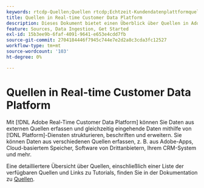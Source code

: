 ```yaml
---
keywords: rtcdp-Quellen;Quellen rtcdp;Echtzeit-Kundendatenplattformquellen
title: Quellen in Real-time Customer Data Platform
description: Dieses Dokument bietet einen Überblick über Quellen in Adobe Real-time Customer Data Platform
feature: Sources, Data Ingestion, Get Started
exl-id: 15b3ee9b-6faf-4091-9641-e653e4cdd7fb
source-git-commit: 2704184446f7945c744e7e2d2a8c3cda3fc12527
workflow-type: tm+mt
source-wordcount: '103'
ht-degree: 0%

---
```


# Quellen in Real-time Customer Data Platform

Mit [!DNL Adobe Real-Time Customer Data Platform] können Sie Daten aus externen Quellen erfassen und gleichzeitig eingehende Daten mithilfe von [!DNL Platform]-Diensten strukturieren, beschriften und erweitern. Sie können Daten aus verschiedenen Quellen erfassen, z. B. aus Adobe-Apps, Cloud-basiertem Speicher, Software von Drittanbietern, Ihrem CRM-System und mehr.

Eine detailliertere Übersicht über Quellen, einschließlich einer Liste der verfügbaren Quellen und Links zu Tutorials, finden Sie in der Dokumentation zu [Quellen](../../sources/home.md).
